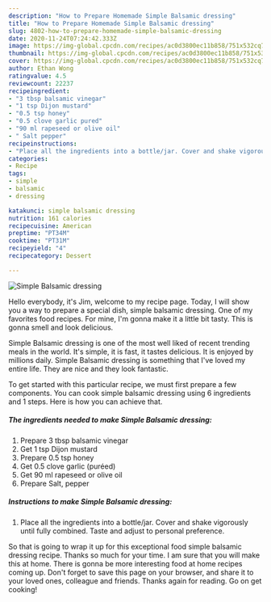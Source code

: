 ```yaml
---
description: "How to Prepare Homemade Simple Balsamic dressing"
title: "How to Prepare Homemade Simple Balsamic dressing"
slug: 4802-how-to-prepare-homemade-simple-balsamic-dressing
date: 2020-11-24T07:24:42.333Z
image: https://img-global.cpcdn.com/recipes/ac0d3800ec11b858/751x532cq70/simple-balsamic-dressing-recipe-main-photo.jpg
thumbnail: https://img-global.cpcdn.com/recipes/ac0d3800ec11b858/751x532cq70/simple-balsamic-dressing-recipe-main-photo.jpg
cover: https://img-global.cpcdn.com/recipes/ac0d3800ec11b858/751x532cq70/simple-balsamic-dressing-recipe-main-photo.jpg
author: Ethan Wong
ratingvalue: 4.5
reviewcount: 22237
recipeingredient:
- "3 tbsp balsamic vinegar"
- "1 tsp Dijon mustard"
- "0.5 tsp honey"
- "0.5 clove garlic pured"
- "90 ml rapeseed or olive oil"
- " Salt pepper"
recipeinstructions:
- "Place all the ingredients into a bottle/jar. Cover and shake vigorously until fully combined. Taste and adjust to personal preference."
categories:
- Recipe
tags:
- simple
- balsamic
- dressing

katakunci: simple balsamic dressing 
nutrition: 161 calories
recipecuisine: American
preptime: "PT34M"
cooktime: "PT31M"
recipeyield: "4"
recipecategory: Dessert

---
```



![Simple Balsamic dressing](https://img-global.cpcdn.com/recipes/ac0d3800ec11b858/751x532cq70/simple-balsamic-dressing-recipe-main-photo.jpg)

Hello everybody, it's Jim, welcome to my recipe page. Today, I will show you a way to prepare a special dish, simple balsamic dressing. One of my favorites food recipes. For mine, I'm gonna make it a little bit tasty. This is gonna smell and look delicious.

Simple Balsamic dressing is one of the most well liked of recent trending meals in the world. It's simple, it is fast, it tastes delicious. It is enjoyed by millions daily. Simple Balsamic dressing is something that I've loved my entire life. They are nice and they look fantastic.




To get started with this particular recipe, we must first prepare a few components. You can cook simple balsamic dressing using 6 ingredients and 1 steps. Here is how you can achieve that.

<!--inarticleads1-->

##### The ingredients needed to make Simple Balsamic dressing:

1. Prepare 3 tbsp balsamic vinegar
1. Get 1 tsp Dijon mustard
1. Prepare 0.5 tsp honey
1. Get 0.5 clove garlic (puréed)
1. Get 90 ml rapeseed or olive oil
1. Prepare  Salt, pepper




<!--inarticleads2-->

##### Instructions to make Simple Balsamic dressing:

1. Place all the ingredients into a bottle/jar. Cover and shake vigorously until fully combined. Taste and adjust to personal preference.




So that is going to wrap it up for this exceptional food simple balsamic dressing recipe. Thanks so much for your time. I am sure that you will make this at home. There is gonna be more interesting food at home recipes coming up. Don't forget to save this page on your browser, and share it to your loved ones, colleague and friends. Thanks again for reading. Go on get cooking!
